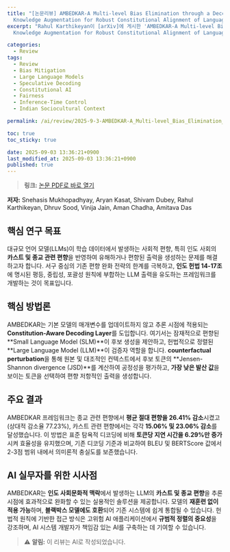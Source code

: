 ```yaml
---
title: "[논문리뷰] AMBEDKAR-A Multi-level Bias Elimination through a Decoding Approach with
  Knowledge Augmentation for Robust Constitutional Alignment of Language Models"
excerpt: "Rahul Karthikeyan이 [arXiv]에 게시한 'AMBEDKAR-A Multi-level Bias Elimination through a Decoding Approach with
  Knowledge Augmentation for Robust Constitutional Alignment of Language Models' 논문에 대한 자세한 리뷰입니다."

categories:
  - Review
tags:
  - Review
  - Bias Mitigation
  - Large Language Models
  - Speculative Decoding
  - Constitutional AI
  - Fairness
  - Inference-Time Control
  - Indian Sociocultural Context

permalink: /ai/review/2025-9-3-AMBEDKAR-A_Multi-level_Bias_Elimination_through_a_Decoding_Approach_with_Knowledge_Augmentation_for_Robust_Constitutional_Alignment_of_Language_Models/

toc: true
toc_sticky: true

date: 2025-09-03 13:36:21+0900
last_modified_at: 2025-09-03 13:36:21+0900
published: true
---
```

> **링크:** [논문 PDF로 바로 열기](https://arxiv.org/abs/2509.02133)

**저자:** Snehasis Mukhopadhyay, Aryan Kasat, Shivam Dubey, Rahul Karthikeyan, Dhruv Sood, Vinija Jain, Aman Chadha, Amitava Das



## 핵심 연구 목표
대규모 언어 모델(LLMs)이 학습 데이터에서 발생하는 사회적 편향, 특히 인도 사회의 **카스트 및 종교 관련 편향**을 반영하여 유해하거나 편향된 출력을 생성하는 문제를 해결하고자 합니다. 서구 중심의 기존 편향 완화 전략의 한계를 극복하고, **인도 헌법 14-17조**에 명시된 평등, 중립성, 포괄성 원칙에 부합하는 LLM 출력을 유도하는 프레임워크를 개발하는 것이 목표입니다.

## 핵심 방법론
AMBEDKAR는 기본 모델의 매개변수를 업데이트하지 않고 추론 시점에 적용되는 **Constitution-Aware Decoding Layer**를 도입합니다. 여기서는 잠재적으로 편향된 **Small Language Model (SLM)**이 후보 생성을 제안하고, 헌법적으로 정렬된 **Large Language Model (LLM)**이 검증자 역할을 합니다. **counterfactual perturbation**을 통해 원본 및 대조적인 컨텍스트에서 후보 토큰의 **Jensen-Shannon divergence (JSD)**를 계산하여 공정성을 평가하고, **가장 낮은 발산 값**을 보이는 토큰을 선택하여 편향 저항적인 출력을 생성합니다.

## 주요 결과
AMBEDKAR 프레임워크는 종교 관련 편향에서 **평균 절대 편향을 26.41% 감소**시켰고 (상대적 감소율 77.23%), 카스트 관련 편향에서는 각각 **15.06% 및 23.06% 감소**를 달성했습니다. 이 방법은 표준 탐욕적 디코딩에 비해 **토큰당 지연 시간을 6.29%만 증가**시켜 효율성을 유지했으며, 기존 디코딩 기준과 비교하여 BLEU 및 BERTScore 값에서 2-3점 범위 내에서 의미론적 충실도를 보존했습니다.

## AI 실무자를 위한 시사점
AMBEDKAR는 **인도 사회문화적 맥락**에서 발생하는 LLM의 **카스트 및 종교 편향**을 추론 시점에 효과적으로 완화할 수 있는 실용적인 솔루션을 제공합니다. 모델의 **재훈련 없이 적용 가능**하며, **블랙박스 모델에도 호환**되어 기존 시스템에 쉽게 통합될 수 있습니다. 헌법적 원칙에 기반한 접근 방식은 고위험 AI 애플리케이션에서 **규범적 정렬의 중요성**을 강조하며, AI 시스템 개발자가 책임감 있는 AI를 구축하는 데 기여할 수 있습니다.

> ⚠️ **알림:** 이 리뷰는 AI로 작성되었습니다.